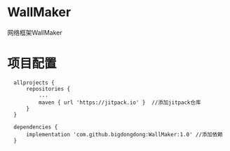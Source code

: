 # WallMaker
网络框架WallMaker

# 项目配置

```
  allprojects {
      repositories {
          ...
          maven { url 'https://jitpack.io' }  //添加jitpack仓库
      }
  }
  
  dependencies {
	  implementation 'com.github.bigdongdong:WallMaker:1.0' //添加依赖
  }
```
